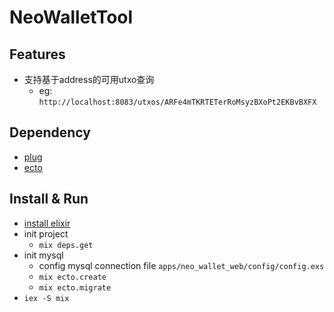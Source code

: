 # NeoWalletTool

## Features
- 支持基于address的可用utxo查询
  - eg: `http://localhost:8083/utxos/ARFe4mTKRTETerRoMsyzBXoPt2EKBvBXFX`

## Dependency
- [plug](https://github.com/elixir-plug/plug)
- [ecto](https://github.com/elixir-ecto/ecto)

## Install & Run
- [install elixir](https://elixir-lang.org/install.html)
- init project
  - `mix deps.get`
- init mysql
  - config mysql connection file `apps/neo_wallet_web/config/config.exs`
  - `mix ecto.create`
  - `mix ecto.migrate`
- `iex -S mix`

